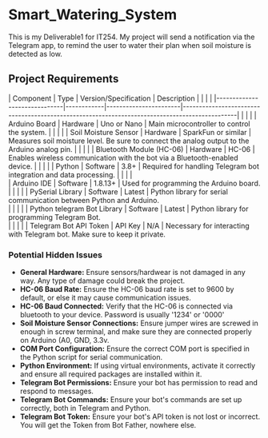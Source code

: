 # Smart_Watering_System
This is my Deliverable1 for IT254. My project will send a notification via the Telegram app, to remind the user to water their plan when soil moisture is detected as low.
## Project Requirements

| Component                    | Type       | Version/Specification | Description                                                                                   |                              |            |                       |
|------------------------------|------------|-----------------------|-----------------------------------------------------------------------------------------------|                              |            |                       |
| Arduino Board                | Hardware   | Uno or Nano           | Main microcontroller to control the system.                                                   |                              |            |                       |
| Soil Moisture Sensor         | Hardware   | SparkFun or similar   | Measures soil moisture level. Be sure to connect the analog output to the Arduino analog pin. |                              |            |                       |
| Bluetooth Module (HC-06)     | Hardware   | HC-06                 | Enables wireless communication with the bot via a Bluetooth-enabled device.                   |                              |            |                       |
| Python                       | Software   | 3.8+                  | Required for handling Telegram bot integration and data processing.                           |                              |            |                       |      
| Arduino IDE                  | Software   | 1.8.13+               | Used for programming the Arduino board.
|                              |            |                       |
| PySerial Library             | Software   | Latest                | Python library for serial communication between Python and Arduino.  
|                              |            |                       |
| Python telegram Bot Library  | Software   | Latest                | Python library for programming Telegram Bot.       
|                              |            |                       |
| Telegram Bot API Token       | API Key    | N/A                   | Necessary for interacting with Telegram bot. Make sure to keep it private.                    

### Potential Hidden Issues
- **General Hardware:** Ensure sensors/hardwear is not damaged in any way. Any type of damage could break the project.
- **HC-06 Baud Rate:** Ensure the HC-06 baud rate is set to 9600 by default, or else it may cause communication issues.
- **HC-06 Baud Connected:** Verify that the HC-06 is connected via bluetooth to your device. Password is usually '1234' or '0000'
- **Soil Moisture Sensor Connections:** Ensure jumper wires are screwed in enough in screw terminal, and make sure they are connected properly on Arduino (A0, GND, 3.3v.
- **COM Port Configuration:** Ensure the correct COM port is specified in the Python script for serial communication.
- **Python Environment:** If using virtual environments, activate it correctly and ensure all required packages are installed within it.
- **Telegram Bot Permissions:** Ensure your bot has permission to read and respond to messages.
- **Telegram Bot Commands:** Ensure your bot's commands are set up correctly, both in Telegram and Python.
- **Telegram Bot Token:** Ensure your bot's API token is not lost or incorrect. You will get the Token from Bot Father, nowhere else.


